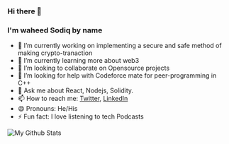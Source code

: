 ### Hi there 👋
### I'm waheed Sodiq by name
- 🔭 I’m currently working on implementing a secure and safe method of making crypto-tranaction
- 🌱 I’m currently learning more about web3
- 👯 I’m looking to collaborate on Opensource projects
- 🤔 I’m looking for help with Codeforce mate for peer-programming in C++
- 💬 Ask me about React, Nodejs, Solidity.
- 📫 How to reach me: [Twitter](https://github.com/Waheed_Sodiq_AL), [LinkedIn](https://www.linkedin.com/in/waheed-sodiq-70456b200)
- 😄 Pronouns: He/His
- ⚡ Fun fact: I love listening to tech Podcasts

![My Github Stats](https://github-readme-stats.vercel.app/api?username=Sideeq12&&show_icons=true&title_color=FFA500&&icons_color=bb2acf&text_color=daf7dc&bg_color=151515)
